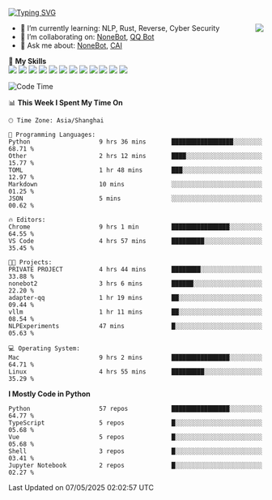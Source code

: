 [![Typing SVG](https://readme-typing-svg.herokuapp.com?size=25&duration=2500&color=8C43EA&vCenter=true&width=200&height=40&lines=Hi+there+%F0%9F%91%8B%F0%9F%8F%BB;I'm+yanyongyu)](https://git.io/typing-svg)

<a href="#">
  <img align="right" src="https://github-readme-stats.vercel.app/api?username=yanyongyu&count_private=true&show_icons=true&bg_color=15,f2f7fd,E0EAFC" />
</a>

- 🌱 I’m currently learning: NLP, Rust, Reverse, Cyber Security
- 👯 I’m collaborating on: [NoneBot](https://github.com/nonebot), [QQ Bot](https://github.com/Mrs4s/go-cqhttp)
- 💬 Ask me about: [NoneBot](https://github.com/nonebot), [CAI](https://github.com/cscs181/CAI)

🌟 **My Skills**  
![](https://img.shields.io/badge/-Python-3e74a2?style=flat-square&logo=Python&logoColor=fff)
![](https://img.shields.io/badge/-TypeScript-3178C6?style=flat-square&logo=TypeScript&logoColor=fff)
![](https://img.shields.io/badge/-Vue-4fc08d?style=flat-square&logo=Vue.js&logoColor=fff)
![](https://img.shields.io/badge/-React-2d98ce?style=flat-square&logo=React&logoColor=fff)
![](https://img.shields.io/badge/-FastAPI-009688?style=flat-square&logo=FastAPI&logoColor=fff)
![](https://img.shields.io/badge/-Linux-000000?style=flat-square&logo=Linux&logoColor=fff)
![](https://img.shields.io/badge/-Docker-2496ED?style=flat-square&logo=Docker&logoColor=fff)
![](https://img.shields.io/badge/-Kubernetes-326CE5?style=flat-square&logo=Kubernetes&logoColor=fff)
![](https://img.shields.io/badge/-GitHub%20Actions-2088FF?style=flat-square&logo=GitHubActions&logoColor=fff)
![](https://img.shields.io/badge/-PostgreSQL-4169E1?style=flat-square&logo=PostgreSQL&logoColor=fff)
![](https://img.shields.io/badge/-Redis-DC382D?style=flat-square&logo=Redis&logoColor=fff)
![](https://img.shields.io/badge/-MongoDB-47A248?style=flat-square&logo=MongoDB&logoColor=fff)

<!--START_SECTION:waka-->
![Code Time](http://img.shields.io/badge/Code%20Time-7%2C565%20hrs%2051%20mins-blue)

📊 **This Week I Spent My Time On** 

```text
🕑︎ Time Zone: Asia/Shanghai

💬 Programming Languages: 
Python                   9 hrs 36 mins       █████████████████░░░░░░░░   68.71 % 
Other                    2 hrs 12 mins       ████░░░░░░░░░░░░░░░░░░░░░   15.77 % 
TOML                     1 hr 48 mins        ███░░░░░░░░░░░░░░░░░░░░░░   12.97 % 
Markdown                 10 mins             ░░░░░░░░░░░░░░░░░░░░░░░░░   01.25 % 
JSON                     5 mins              ░░░░░░░░░░░░░░░░░░░░░░░░░   00.62 % 

🔥 Editors: 
Chrome                   9 hrs 1 min         ████████████████░░░░░░░░░   64.55 % 
VS Code                  4 hrs 57 mins       █████████░░░░░░░░░░░░░░░░   35.45 % 

🐱‍💻 Projects: 
PRIVATE PROJECT          4 hrs 44 mins       ████████░░░░░░░░░░░░░░░░░   33.88 % 
nonebot2                 3 hrs 6 mins        ██████░░░░░░░░░░░░░░░░░░░   22.20 % 
adapter-qq               1 hr 19 mins        ██░░░░░░░░░░░░░░░░░░░░░░░   09.44 % 
vllm                     1 hr 11 mins        ██░░░░░░░░░░░░░░░░░░░░░░░   08.54 % 
NLPExperiments           47 mins             █░░░░░░░░░░░░░░░░░░░░░░░░   05.63 % 

💻 Operating System: 
Mac                      9 hrs 2 mins        ████████████████░░░░░░░░░   64.71 % 
Linux                    4 hrs 55 mins       █████████░░░░░░░░░░░░░░░░   35.29 % 
```

**I Mostly Code in Python** 

```text
Python                   57 repos            ████████████████░░░░░░░░░   64.77 % 
TypeScript               5 repos             █░░░░░░░░░░░░░░░░░░░░░░░░   05.68 % 
Vue                      5 repos             █░░░░░░░░░░░░░░░░░░░░░░░░   05.68 % 
Shell                    3 repos             █░░░░░░░░░░░░░░░░░░░░░░░░   03.41 % 
Jupyter Notebook         2 repos             █░░░░░░░░░░░░░░░░░░░░░░░░   02.27 % 
```




 Last Updated on 07/05/2025 02:02:57 UTC
<!--END_SECTION:waka-->
